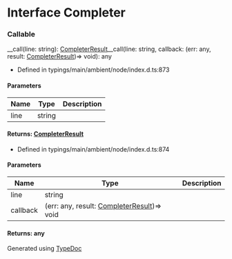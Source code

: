 # Interface Completer


### Callable
__call(line: string): [CompleterResult](_typings_main_ambient_node_index_d_._readline_.completerresult.md)__call(line: string, callback: (err: any, result: [CompleterResult](_typings_main_ambient_node_index_d_._readline_.completerresult.md))=> void): any
  
* Defined in typings/main/ambient/node/index.d.ts:873


#### Parameters

| Name | Type | Description |
| ---- | ---- | ---- |
| line | string|  |

#### Returns: [CompleterResult](_typings_main_ambient_node_index_d_._readline_.completerresult.md)
  
* Defined in typings/main/ambient/node/index.d.ts:874


#### Parameters

| Name | Type | Description |
| ---- | ---- | ---- |
| line | string|  |
| callback | (err: any, result: [CompleterResult](_typings_main_ambient_node_index_d_._readline_.completerresult.md))=> void|  |

#### Returns: any



Generated using [TypeDoc](http://typedoc.io)
